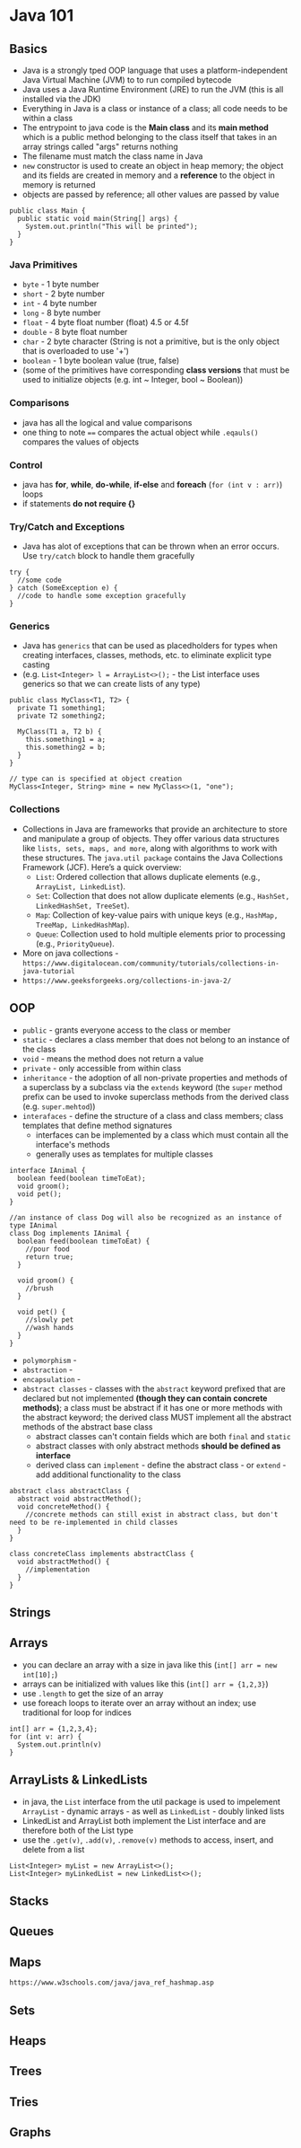 # Java 101

## Basics
- Java is a strongly tped OOP language that uses a platform-independent Java Virtual Machine (JVM) to to run compiled bytecode
- Java uses a Java Runtime Environment (JRE) to run the JVM (this is all installed via the JDK)
- Everything in Java is a class or instance of a class; all code needs to be within a class
- The entrypoint to java code is the **Main class** and its **main method** which is a public method belonging to the class itself that takes in an array strings called "args" returns nothing
- The filename must match the class name in Java
- `new` constructor is used to create an object in heap memory; the object and its fields are created in memory and a **reference** to the object in memory is returned
- objects are passed by reference; all other values are passed by value

```
public class Main {
  public static void main(String[] args) {
    System.out.println("This will be printed");
  }
}
```

### Java Primitives
- `byte` - 1 byte number
- `short` - 2 byte number
- `int` - 4 byte number
- `long` - 8 byte number
- `float` - 4 byte float number (float) 4.5 or 4.5f
- `double` - 8 byte float number
- `char` - 2 byte character (String is not a primitive, but is the only object that is overloaded to use '+')
- `boolean` - 1 byte boolean value (true, false)
- (some of the primitives have corresponding **class versions** that must be used to initialize objects (e.g. int ~ Integer, bool ~ Boolean))

### Comparisons
- java has all the logical and value comparisons
- one thing to note `==` compares the actual object while `.eqauls()` compares the values of objects

### Control
- java has **for**, **while**, **do-while**, **if-else** and  **foreach** (`for (int v : arr)`) loops
- if statements **do not require {}**

### Try/Catch and Exceptions
- Java has alot of exceptions that can be thrown when an error occurs. Use `try/catch` block to handle them gracefully
```
try {
  //some code
} catch (SomeException e) {
  //code to handle some exception gracefully
}
```

### Generics
- Java has `generics` that can be used as placedholders for types when creating interfaces, classes, methods, etc. to eliminate explicit type casting
- (e.g. `List<Integer> l = ArrayList<>();` - the List interface uses generics so that we can create lists of any type)
```
public class MyClass<T1, T2> {
  private T1 something1;
  private T2 something2;

  MyClass(T1 a, T2 b) {
    this.something1 = a;
    this.something2 = b;
  }
}

// type can is specified at object creation
MyClass<Integer, String> mine = new MyClass<>(1, "one");
```

### Collections
- Collections in Java are frameworks that provide an architecture to store and manipulate a group of objects. They offer various data structures like `lists, sets, maps, and more`, along with algorithms to work with these structures. The `java.util package` contains the Java Collections Framework (JCF). Here’s a quick overview:
  - `List`: Ordered collection that allows duplicate elements (e.g., `ArrayList, LinkedList`).
  - `Set`: Collection that does not allow duplicate elements (e.g., `HashSet, LinkedHashSet, TreeSet`).
  - `Map`: Collection of key-value pairs with unique keys (e.g., `HashMap, TreeMap, LinkedHashMap`).
  - `Queue`: Collection used to hold multiple elements prior to processing (e.g., `PriorityQueue`).
- More on java collections - `https://www.digitalocean.com/community/tutorials/collections-in-java-tutorial`
- `https://www.geeksforgeeks.org/collections-in-java-2/`

## OOP
- `public` - grants everyone access to the class or member
- `static` - declares a class member that does not belong to an instance of the class
- `void` - means the method does not return a value
- `private` - only accessible from within class
- `inheritance` - the adoption of all non-private properties and methods of a superclass by a subclass via the `extends` keyword (the `super` method prefix can be used to invoke superclass methods from the derived class (e.g. `super.mehtod`))
- `interafaces` - define the structure of a class and class members; class templates that define method signatures
  - interfaces can be implemented by a class which must contain all the interface's methods
  - generally uses as templates for multiple classes
```
interface IAnimal {
  boolean feed(boolean timeToEat);
  void groom();
  void pet();
}

//an instance of class Dog will also be recognized as an instance of type IAnimal
class Dog implements IAnimal {
  boolean feed(boolean timeToEat) {
    //pour food
    return true;
  }

  void groom() {
    //brush
  }

  void pet() {
    //slowly pet
    //wash hands
  }
}
```

- `polymorphism` -
- `abstraction` -
- `encapsulation` - 
- `abstract classes` - classes with the `abstract` keyword prefixed that are declared but not implemented **(though they can contain concrete methods)**; a class must be abstract if it has one or more methods with the abstract keyword; the derived class MUST implement all the abstract methods of the abstract base class
  - abstract classes can't contain fields which are both `final` and `static`
  - abstract classes with only abstract methods **should be defined as interface**
  - derived class can `implement` - define the abstract class - or `extend` - add additional functionality to the class
```
abstract class abstractClass {
  abstract void abstractMethod();
  void concreteMethod() {
    //concrete methods can still exist in abstract class, but don't need to be re-implemented in child classes
  }
}

class concreteClass implements abstractClass {
  void abstractMethod() {
    //implementation
  }
}

```

## Strings

## Arrays
- you can declare an array with a size in java like this (`int[] arr = new int[10];`)
- arrays can be initialized with values like this (`int[] arr = {1,2,3}`)
- use `.length` to get the size of an array
- use foreach loops to iterate over an array without an index; use traditional for loop for indices
```
int[] arr = {1,2,3,4};
for (int v: arr) {
  System.out.println(v)
}
```

## ArrayLists & LinkedLists
- in java, the `List` interface from the util package is used to impelement `ArrayList` - dynamic arrays - as well as `LinkedList` - doubly linked lists
- LinkedList and ArrayList both implement the List interface and are therefore both of the List type
- use the `.get(v)`, `.add(v)`, `.remove(v)` methods to access, insert, and delete from a list

```
List<Integer> myList = new ArrayList<>();
List<Integer> myLinkedList = new LinkedList<>();
```

## Stacks

## Queues

## Maps
`https://www.w3schools.com/java/java_ref_hashmap.asp`

## Sets

## Heaps

## Trees

## Tries

## Graphs



